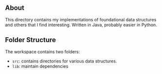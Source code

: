 ## About

This directory contains my implementations of foundational data structures and others that I find interesting. Written in Java, probably easier in Python.

## Folder Structure

The workspace contains two folders:

- `src`: contains directories for various data structures.
- `lib`: maintain dependencies
